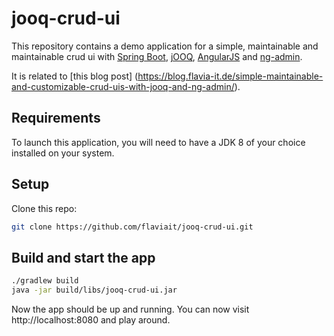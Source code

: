 # jooq-crud-ui

This repository contains a demo application for a simple, maintainable
and maintainable crud ui with
[Spring Boot](http://projects.spring.io/spring-boot/),
[jOOQ](http://www.jooq.org/),
[AngularJS](https://angularjs.org/) and
[ng-admin](http://ng-admin-book.marmelab.com/).

It is related to
[this blog post]
(https://blog.flavia-it.de/simple-maintainable-and-customizable-crud-uis-with-jooq-and-ng-admin/).

## Requirements

To launch this application, you will need to have a JDK 8 of your choice
installed on your system.

## Setup

Clone this repo:

```bash
git clone https://github.com/flaviait/jooq-crud-ui.git
```

## Build and start the app

```bash
./gradlew build
java -jar build/libs/jooq-crud-ui.jar
```

Now the app should be up and running.
You can now visit http://localhost:8080 and play around.